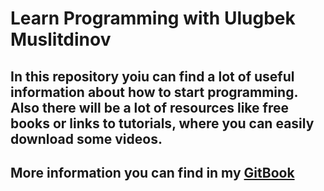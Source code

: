 # Learn Programming with Ulugbek Muslitdinov

## In this repository yoiu can find a lot of useful information about how to start programming. Also there will be a lot of resources like free books or links to tutorials, where you can easily download some videos.

## More information you can find in my [GitBook]()